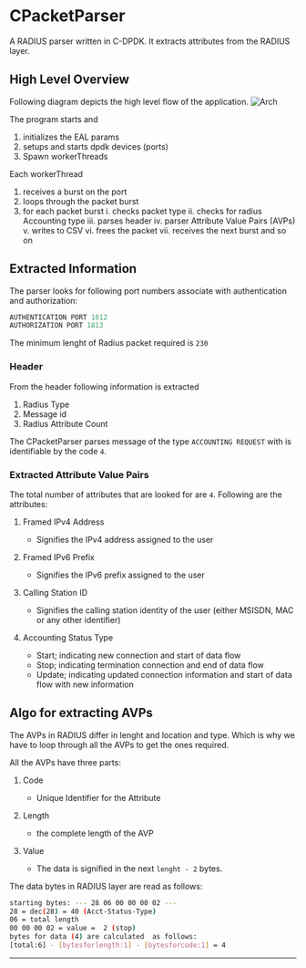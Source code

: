 # CPacketParser

A RADIUS parser written in C-DPDK. 
It extracts attributes from the RADIUS layer.


## High Level Overview

Following diagram depicts the high level flow of the application.
![Arch](https://i.imgur.com/DlxZztN.jpg)

The program starts and 
1. initializes the EAL params
2. setups and starts dpdk devices (ports)
3. Spawn workerThreads

Each workerThread

1. receives a burst on the port
2. loops through the packet burst
3. for each packet burst 
    i. checks packet type
    ii. checks for radius Accounting type
    iii. parses header
    iv. parser Attribute Value Pairs (AVPs)
    v. writes to CSV
    vi. frees the packet
    vii. receives the next burst and so on


## Extracted Information

The parser looks for following port numbers associate with authentication 
and authorization:

```c
AUTHENTICATION PORT 1812 
AUTHORIZATION PORT 1813
```

The minimum lenght of Radius packet required is `230`


### Header

From the header following information is extracted

1. Radius Type
2. Message id
3. Radius Attribute Count

The CPacketParser parses message of the type `ACCOUNTING REQUEST` with is
identifiable by the code `4`.

### Extracted Attribute Value Pairs

The total number of attributes that are looked for are `4`. Following are
the attributes:


1. Framed IPv4 Address
   - Signifies the IPv4 address assigned to the user

2. Framed IPv6 Prefix
   - Signifies the IPv6 prefix assigned to the user

3. Calling Station ID
   - Signifies the calling station identity of the user (either MSISDN, MAC or any other identifier)

4. Accounting Status Type
   - Start; indicating new connection and start of data flow
   - Stop; indicating termination connection and end of data flow
   - Update; indicating updated connection information and  start of data flow with new information

## Algo for extracting AVPs


The AVPs in RADIUS differ in lenght and location and type. Which is why
we have to loop through all the AVPs to get the ones required.

All the AVPs have three parts: 

1. Code
    - Unique Identifier for the Attribute

2. Length
    - the complete length of the AVP

3. Value
    - The data is signified in the next `lenght - 2` bytes.

The data bytes in RADIUS layer are read as follows:

```bash
starting bytes: --- 28 06 00 00 00 02 --- 
28 = dec(28) = 40 (Acct-Status-Type) 
06 = total length 
00 00 00 02 = value =  2 (stop) 
bytes for data (4) are calculated  as follows: 
[total:6] - [bytesforlength:1] - [bytesforcode:1] = 4  
```

---

